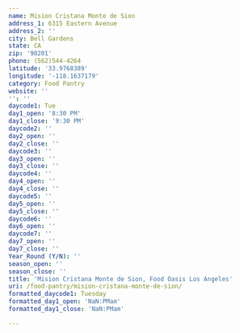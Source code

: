 ```yaml
---
name: Mision Cristana Monte de Sion
address_1: 6315 Eastern Avenue
address_2: ''
city: Bell Gardens
state: CA
zip: '90201'
phone: (562)544-4264
latitude: '33.9768389'
longitude: '-118.1637179'
category: Food Pantry
website: ''
'': ''
daycode1: Tue
day1_open: '8:30 PM'
day1_close: '9:30 PM'
daycode2: ''
day2_open: ''
day2_close: ''
daycode3: ''
day3_open: ''
day3_close: ''
daycode4: ''
day4_open: ''
day4_close: ''
daycode5: ''
day5_open: ''
day5_close: ''
daycode6: ''
day6_open: ''
daycode7: ''
day7_open: ''
day7_close: ''
Year_Round (Y/N): ''
season_open: ''
season_close: ''
title: 'Mision Cristana Monte de Sion, Food Oasis Los Angeles'
uri: /food-pantry/mision-cristana-monte-de-sion/
formatted_daycode1: Tuesday
formatted_day1_open: 'NaN:PMam'
formatted_day1_close: 'NaN:PMam'

---
```


